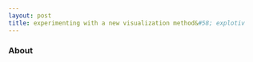 ```yaml
---
layout: post
title: experimenting with a new visualization method&#58; explotiv
---
```


### About


